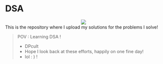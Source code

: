# DSA
<div align="center">
 <img src="https://repository-images.githubusercontent.com/228240003/fa382e00-1bd2-11eb-992b-34d211d11cc2"/> 
</div>
This is the repository where I upload my solutions for the problems I solve!
 
> POV : Learning DSA !
> + DPcult 
> + Hope I look back at these efforts, happily on one fine day!
> + lol : )   !  
 
